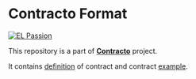 # Contracto Format

[![EL Passion](https://img.shields.io/badge/Supported%20by-EL%20Passion-36b452.svg)](https://github.com/elpassion)

This repository is a part of [__Contracto__](https://github.com/contracto-lab) project.

It contains [definition](https://github.com/contracto-lab/contracto-format/wiki/What-is-contract%3F) of contract and contract [example](https://github.com/kv109/contracto-lab/contract/).
